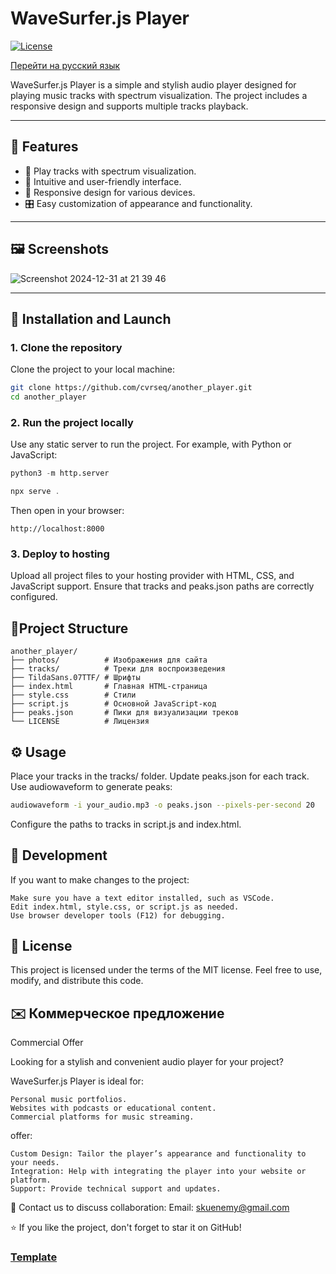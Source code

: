# WaveSurfer.js Player

[![License](https://img.shields.io/badge/license-MIT-blue.svg)](LICENSE)

[Перейти на русский язык](README_RU.md)

WaveSurfer.js Player is a simple and stylish audio player designed for playing music tracks with spectrum visualization. The project includes a responsive design and supports multiple tracks playback.

---

## 📖 Features

- 🎵 Play tracks with spectrum visualization.
- 🚀 Intuitive and user-friendly interface.
- 📱 Responsive design for various devices.
- 🎛️ Easy customization of appearance and functionality.

---

## 🖼️ Screenshots

![Screenshot 2024-12-31 at 21 39 46](https://github.com/user-attachments/assets/9a0410d2-9349-43fe-9ffe-fde7c0dfab24)

---

## 🚀 Installation and Launch

### 1. Clone the repository
Clone the project to your local machine:
```bash
git clone https://github.com/cvrseq/another_player.git
cd another_player
```

### 2. Run the project locally

Use any static server to run the project. For example, with Python or JavaScript:
```python
python3 -m http.server
```
```javascript
npx serve .
```
Then open in your browser:
```arduino
http://localhost:8000
```
### 3. Deploy to hosting

Upload all project files to your hosting provider with HTML, CSS, and JavaScript support. Ensure that tracks and peaks.json paths are correctly configured.


## 📂Project Structure
```plaintext
another_player/
├── photos/          # Изображения для сайта
├── tracks/          # Треки для воспроизведения
├── TildaSans.07TTF/ # Шрифты
├── index.html       # Главная HTML-страница
├── style.css        # Стили
├── script.js        # Основной JavaScript-код
├── peaks.json       # Пики для визуализации треков
└── LICENSE          # Лицензия
```

## ⚙️ Usage

Place your tracks in the tracks/ folder.
Update peaks.json for each track. Use audiowaveform to generate peaks:
    
```bash
audiowaveform -i your_audio.mp3 -o peaks.json --pixels-per-second 20
```

Configure the paths to tracks in script.js and index.html.


## 🔧 Development

If you want to make changes to the project:

    Make sure you have a text editor installed, such as VSCode.
    Edit index.html, style.css, or script.js as needed.
    Use browser developer tools (F12) for debugging.
## 📄 License

This project is licensed under the terms of the MIT license. Feel free to use, modify, and distribute this code.
## ✉️ Коммерческое предложение

Commercial Offer

Looking for a stylish and convenient audio player for your project?

WaveSurfer.js Player is ideal for:

    Personal music portfolios.
    Websites with podcasts or educational content.
    Commercial platforms for music streaming.

offer:

    Custom Design: Tailor the player’s appearance and functionality to your needs.
    Integration: Help with integrating the player into your website or platform.
    Support: Provide technical support and updates.

💬 Contact us to discuss collaboration:
Email: skuenemy@gmail.com

⭐ If you like the project, don't forget to star it on GitHub!

### [Template](http://ивансуслин.рф/)

